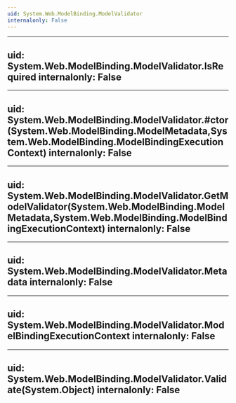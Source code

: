 ```yaml
---
uid: System.Web.ModelBinding.ModelValidator
internalonly: False
---
```


---
uid: System.Web.ModelBinding.ModelValidator.IsRequired
internalonly: False
---

---
uid: System.Web.ModelBinding.ModelValidator.#ctor(System.Web.ModelBinding.ModelMetadata,System.Web.ModelBinding.ModelBindingExecutionContext)
internalonly: False
---

---
uid: System.Web.ModelBinding.ModelValidator.GetModelValidator(System.Web.ModelBinding.ModelMetadata,System.Web.ModelBinding.ModelBindingExecutionContext)
internalonly: False
---

---
uid: System.Web.ModelBinding.ModelValidator.Metadata
internalonly: False
---

---
uid: System.Web.ModelBinding.ModelValidator.ModelBindingExecutionContext
internalonly: False
---

---
uid: System.Web.ModelBinding.ModelValidator.Validate(System.Object)
internalonly: False
---

